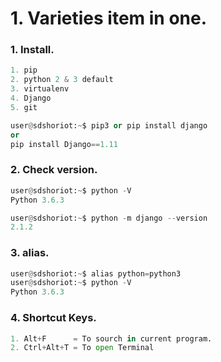 # 1. Varieties item in one.

### 1. Install.
```python
1. pip
2. python 2 & 3 default 
3. virtualenv
4. Django 
5. git

user@sdshoriot:~$ pip3 or pip install django
or 
pip install Django==1.11

```

### 2. Check version.
```python
user@sdshoriot:~$ python -V
Python 3.6.3

user@sdshoriot:~$ python -m django --version
2.1.2
```

### 3. alias.
```python
user@sdshoriot:~$ alias python=python3
user@sdshoriot:~$ python -V
Python 3.6.3
```

### 4. Shortcut Keys.
```python
1. Alt+F	  = To sourch in current program.
2. Ctrl+Alt+T = To open Terminal
```